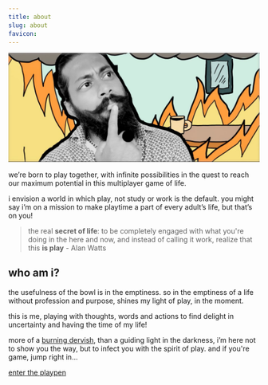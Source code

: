 ```yaml
---
title: about
slug: about
favicon:
---
```


![assets/images/reddy-who.jpeg](assets/images/reddy-who.jpeg)

we’re born to play together, with infinite possibilities in the quest to reach our maximum potential in this multiplayer game of life.

i envision a world in which play, not study or work is the default. you might say i’m on a mission to make playtime a part of every adult’s life, but that’s on you!

> the real **secret of life**: to be completely engaged with what you're doing in the here and now, and instead of calling it work, realize that this **is play** - Alan Watts

## who am i?

the usefulness of the bowl is in the emptiness. so in the emptiness of a life without profession and purpose, shines my light of play, in the moment.

this is me, playing with thoughts, words and actions to find delight in uncertainty and having the time of my life!

more of a [burning dervish](/who-the-fuck-is-reddy/), than a guiding light in the darkness, i’m here not to show you the way, but to infect you with the spirit of play. and if you're game, jump right in...

[enter the playpen](/playpen)